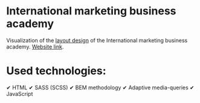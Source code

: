 # International marketing business academy
Visualization of the [layout design](https://www.figma.com/file/0cfjCoZzBH6q7lxmWbjZRp/IMBA_short?node-id=2%3A97) of the International marketing business academy.
  [Website link]().

  # Used technologies:
  ✔ HTML
  ✔ SASS (SCSS)
  ✔ BEM methodology
  ✔ Adaptive media-queries
  ✔ JavaScript
